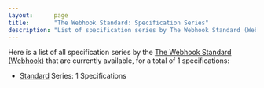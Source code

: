 ```yaml
---
layout:      page
title:       "The Webhook Standard: Specification Series"
description: "List of specification series by The Webhook Standard (Webhook)"
---
```


Here is a list of all specification series by the [The Webhook Standard (Webhook)](https://www.standardwebhooks.com/) that are currently available, for a total of 1 specifications:

  * [Standard](standard/) Series: 1 Specifications
